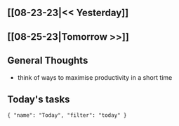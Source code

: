 ## [[08-23-23|<< Yesterday]]
## [[08-25-23|Tomorrow >>]]
## General Thoughts
- think of ways to maximise productivity in a short time

## Today's tasks

```todoist 
{ "name": "Today", "filter": "today" } 
```
